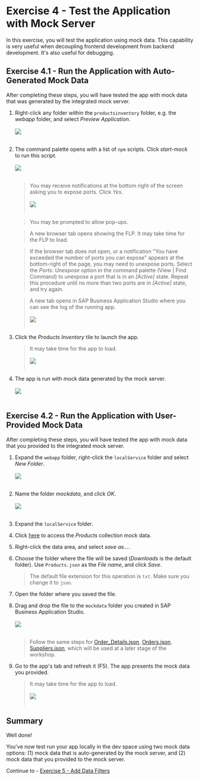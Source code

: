 # Exercise 4 - Test the Application with Mock Server

In this exercise, you will test the application using mock data. This capability is very useful when decoupling frontend development from backend development. It's also useful for debugging.

## Exercise 4.1 - Run the Application with Auto-Generated Mock Data

After completing these steps, you will have tested the app with mock data that was generated by the integrated mock server.

1.	Right-click any folder within the `productsinventory` folder, e.g. the *webapp* folder, and select *Preview Application*.
    <br><br>![](images/2020-10_BAS_Preview_Application_.jpg)<br><br>

2.	The command palette opens with a list of `npm` scripts. Click *start-mock* to run this script.
    <br><br>![](images/2020-10_BAS_start-mock_.jpg)<br><br>

    >You may receive notifications at the bottom right of the screen asking you to expose ports. Click *Yes*.
    ><br><br>![](images/2020-10_BAS_Expose_Port_Notification_.jpg)<br><br>

    >You may be prompted to allow pop-ups.

    >A new browser tab opens showing the FLP. It may take time for the FLP to load.

    >If the browser tab does not open, or a notification "You have exceeded the number of ports you can expose" appears at the bottom-right of the page, you may need to unexpose ports. Select the *Ports: Unexpose* option in the command palette (View | Find Command) to unexpose a port that is in an *[Active]* state. Repeat this procedure until no more than two ports are in *[Active]* state, and try again.

    >A new tab opens in SAP Business Application Studio where you can see the log of the running app.
    ><br><br>![](images/2020-10_BAS_Start_App_Log_.jpg)<br><br>

3. Click the *Products Inventory* tile to launch the app. 
    >It may take time for the app to load.
    <br><br>![](images/2020-10_BAS_FLP_Product_Inventory_.jpg)<br><br>

4. The app is run with mock data generated by the mock server.
    <br><br>![](images/2020-10_BAS_App_Mock_Auto_.jpg)<br><br>

## Exercise 4.2 - Run the Application with User-Provided Mock Data

After completing these steps, you will have tested the app with mock data that you provided to the integrated mock server.

1.	Expand the `webapp` folder, right-click the `localService` folder and select *New Folder*.
    <br><br>![](images/2020-10_BAS_Mock_Data_Folder_.jpg)<br><br>

2. Name the folder *mockdata*, and click *OK*.
    <br><br>![](images/2020-10_BAS_Mock_Data_Folder-2_.jpg)<br><br>

3. Expand the `localService` folder.

4. Click [here](data/Products.json?raw=true) to access the *Products* collection mock data.

5. Right-click the data area, and select *save as...*.

6. Choose the folder where the file will be saved (*Downloads* is the default folder). Use `Products.json` as the *File name*, and click *Save*.
    >The default file extension for this operation is `txt`. Make sure you change it to `json`.

7. Open the folder where you saved the file.

8. Drag and drop the file to the `mockdata` folder you created in SAP Business Application Studio.
    <br><br>![](images/2020-10_BAS_App_Mock_Uploaded_.jpg)<br><br>

    >Follow the same steps for [Order_Details.json](data/Order_Details.json?raw=true), [Orders.json](data/Orders.json?raw=true), [Suppliers.json](data/Suppliers.json?raw=true), which will be used at a later stage of the workshop.

9. Go to the app's tab and refresh it (F5). The app presents the mock data you provided.
    >It may take time for the app to load.
    <br><br>![](images/2020-10_BAS_App_Mock_Provided_.jpg)<br><br>

## Summary

Well done!

You've now test run your app locally in the dev space using two mock data options: (1) mock data that is auto-generated by the mock server, and (2) mock data that you provided to the mock server.

Continue to - [Exercise 5 - Add Data Filters ](../ex5/README.md)

